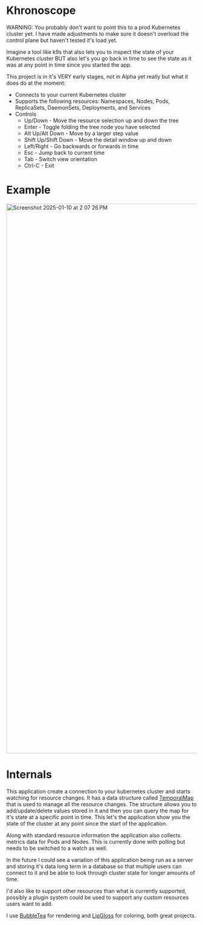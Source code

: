 # Khronoscope
WARNING: You probably don't want to point this to a prod Kubernetes cluster yet.  I have made adjustments to make sure it doesn't overload the control plane but haven't tested it's load yet.

Imagine a tool like k9s that also lets you to inspect the state of your Kubernetes cluster BUT also let's you go back in time to see the state as it was at any point in time since you started the app.

This project is in it's VERY early stages, not in Alpha yet really but what it does do at the moment:

- Connects to your current Kubernetes cluster
- Supports the following resources: Namespaces, Nodes, Pods, ReplicaSets, DaemonSets, Deployments, and Services
- Controls
	- Up/Down - Move the resource selection up and down the tree
   	- Enter - Toggle folding the tree node you have selected
	- Alt Up/Alt Down - Move by a larger step value
	- Shift Up/Shift Down - Move the detail window up and down 
	- Left/Right - Go backwards or forwards in time
	- Esc - Jump back to current time
	- Tab - Switch view orientation
	- Ctrl-C - Exit

# Example
<img width="1452" alt="Screenshot 2025-01-10 at 2 07 26 PM" src="https://github.com/user-attachments/assets/d4eeac64-b203-40ff-a668-631055b06639" />

# Internals
This application create a connection to your kubernetes cluster and starts watching for resource changes.  It has a data structure called [TemporalMap](https://github.com/hoyle1974/khronoscope/blob/main/temporal_map.go) that is used to manage all the resource changes.  The structure allows you to add/update/delete values stored in it and then you can query the map for it's state at a specific point in time.  This let's the application show you the state of the cluster at any point since the start of the application.  

Along with standard resource information the application also collects metrics data for Pods and Nodes.  This is currently done with polling but needs to be switched to a watch as well.

In the future I could see a variation of this application being run as a server and storing it's data long term in a database so that multiple users can connect to it and be able to look through cluster state for longer amounts of time.

I'd also like to support other resources than what is currently supported, possibly a plugin system could be used to support any custom resources users want to add.

I use [BubbleTea](https://github.com/charmbracelet/bubbletea) for rendering and [LipGloss](https://github.com/charmbracelet/lipgloss) for coloring, both great projects.

